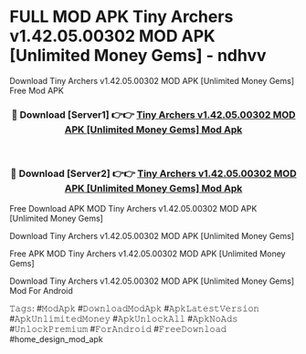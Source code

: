 # FULL MOD APK Tiny Archers v1.42.05.00302 MOD APK [Unlimited Money Gems] - ndhvv
Download Tiny Archers v1.42.05.00302 MOD APK [Unlimited Money Gems] Free Mod APK

<div align="center">
<h3>🔴 Download [Server1] 👉👉 <a href="https://apk-comot.site?title=Tiny_Archers_v1.42.05.00302_MOD_APK_[Unlimited_Money_Gems]">Tiny Archers v1.42.05.00302 MOD APK [Unlimited Money Gems] Mod Apk</a></h3><br>

<h3>🔴 Download [Server2] 👉👉 <a href="https://apk-comot.site?title=Tiny_Archers_v1.42.05.00302_MOD_APK_[Unlimited_Money_Gems]">Tiny Archers v1.42.05.00302 MOD APK [Unlimited Money Gems] Mod Apk</a></h3>
</div>


Free Download APK MOD Tiny Archers v1.42.05.00302 MOD APK [Unlimited Money Gems]

Download Tiny Archers v1.42.05.00302 MOD APK [Unlimited Money Gems] 

Free APK MOD Tiny Archers v1.42.05.00302 MOD APK [Unlimited Money Gems] 

Download Tiny Archers v1.42.05.00302 MOD APK [Unlimited Money Gems] Mod For Android

𝚃𝚊𝚐𝚜: #𝙼𝚘𝚍𝙰𝚙𝚔 #𝙳𝚘𝚠𝚗𝚕𝚘𝚊𝚍𝙼𝚘𝚍𝙰𝚙𝚔 #𝙰𝚙𝚔𝙻𝚊𝚝𝚎𝚜𝚝𝚅𝚎𝚛𝚜𝚒𝚘𝚗 #𝙰𝚙𝚔𝚄𝚗𝚕𝚒𝚖𝚒𝚝𝚎𝚍𝙼𝚘𝚗𝚎𝚢 #𝙰𝚙𝚔𝚄𝚗𝚕𝚘𝚌𝚔𝙰𝚕𝚕 #𝙰𝚙𝚔𝙽𝚘𝙰𝚍𝚜 #𝚄𝚗𝚕𝚘𝚌𝚔𝙿𝚛𝚎𝚖𝚒𝚞𝚖 #𝙵𝚘𝚛𝙰𝚗𝚍𝚛𝚘𝚒𝚍 #𝙵𝚛𝚎𝚎𝙳𝚘𝚠𝚗𝚕𝚘𝚊𝚍 #home_design_mod_apk